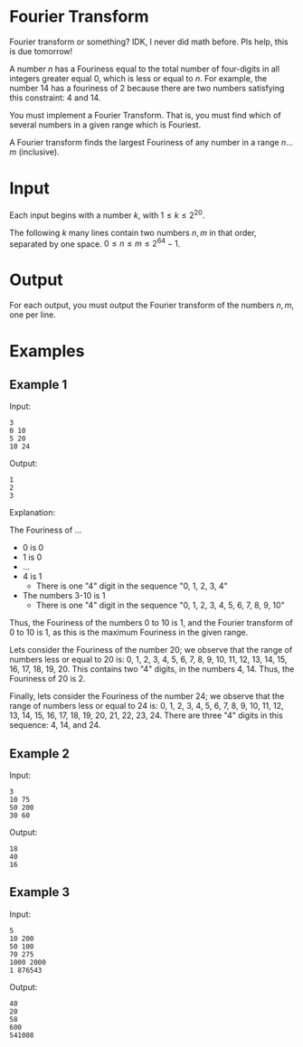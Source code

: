 # Fourier Transform

Fourier transform or something? IDK, I never did math before. Pls help, this is
due tomorrow!

A number $n$ has a Fouriness equal to the total number of four-digits in all
integers greater equal 0, which is less or equal to $n$. For example, the
number 14 has a fouriness of 2 because there are two numbers satisfying this
constraint: 4 and 14.

You must implement a Fourier Transform. That is, you must find which of several
numbers in a given range which is Fouriest.

A Fourier transform finds the largest Fouriness of any number in a range $n
\dots m$ (inclusive).

# Input

Each input begins with a number $k$, with $1\leq k \leq 2^{20}$.

The following $k$ many lines contain two numbers $n, m$ in that order,
separated by one space. $0\leq n \leq m \leq 2^{64}-1$.

# Output

For each output, you must output the Fourier transform of the numbers $n, m$,
one per line.

# Examples

## Example 1

Input:

```
3
0 10
5 20
10 24
```

Output:

```
1
2
3
```

Explanation:

The Fouriness of ...
* 0 is 0
* 1 is 0
* …
* 4 is 1
  * There is one "4" digit in the sequence "0, 1, 2, 3, 4"
* The numbers 3-10 is 1
  * There is one "4" digit in the sequence "0, 1, 2, 3, 4, 5, 6, 7, 8, 9, 10"

Thus, the Fouriness of the numbers 0 to 10 is 1, and the Fourier transform of 0
to 10 is 1, as this is the maximum Fouriness in the given range.

Lets consider the Fouriness of the number 20; we observe that the range of
numbers less or equal to 20 is: 0, 1, 2, 3, 4, 5, 6, 7, 8, 9, 10, 11, 12, 13,
14, 15, 16, 17, 18, 19, 20. This contains two "4" digits, in the numbers 4,
14. Thus, the Fouriness of 20 is 2.

Finally, lets consider the Fouriness of the number 24; we observe that the
range of numbers less or equal to 24 is: 0, 1, 2, 3, 4, 5, 6, 7, 8, 9, 10, 11,
12, 13, 14, 15, 16, 17, 18, 19, 20, 21, 22, 23, 24. There are three "4" digits
in this sequence: 4, 14, and 24.

## Example 2

Input:

```
3
10 75
50 200
30 60
```

Output:

```
18
40
16
```

## Example 3

Input:

```
5
10 200
50 100
70 275
1000 2000
1 876543
```

Output:

```
40
20
58
600
541008
```
